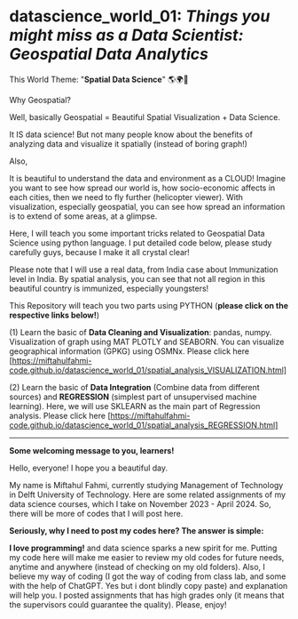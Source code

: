 # datascience_world_01: _Things you might miss as a Data Scientist: Geospatial Data Analytics_

This World Theme: "**Spatial Data Science**" 🌎🌍💐

Why Geospatial?

Well, basically Geospatial = Beautiful Spatial Visualization + Data Science.

It IS data science! But not many people know about the benefits of analyzing data and visualize it spatially (instead of boring graph!)

Also,

It is beautiful to understand the data and environment as a CLOUD!
Imagine you want to see how spread our world is, how socio-economic affects in each cities, then we need to fly further (helicopter viewer).
With visualization, especially geospatial, you can see how spread an information is to extend of some areas, at a glimpse.

Here, I will teach you some important tricks related to Geospatial Data Science using python language. I put detailed code below, please study carefully guys, because I make it all crystal clear!

Please note that I will use a real data, from India case about Immunization level in India. By spatial analysis, you can see that not all region in this beautiful country is immunized, especially youngsters!

This Repository will teach you two parts using PYTHON (**please click on the respective links below!**)

(1) Learn the basic of **Data Cleaning and Visualization**: pandas, numpy. Visualization of graph using MAT PLOTLY and SEABORN. You can visualize geographical information (GPKG) using OSMNx. Please click here [https://miftahulfahmi-code.github.io/datascience_world_01/spatial_analysis_VISUALIZATION.html]

(2) Learn the basic of **Data Integration** (Combine data from different sources) and **REGRESSION** (simplest part of unsupervised machine learning). Here, we will use SKLEARN as the main part of Regression analysis. Please click here [https://miftahulfahmi-code.github.io/datascience_world_01/spatial_analysis_REGRESSION.html]

----

**Some welcoming message to you, learners!**

Hello, everyone! I hope you a beautiful day.

My name is Miftahul Fahmi, currently studying Management of Technology in Delft University of Technology. Here are some related assignments of my data science courses, which I take on November 2023 - April 2024. So, there will be more of codes that I will post here.

**Seriously, why I need to post my codes here? The answer is simple:**

**I love programming!** and data science sparks a new spirit for me. Putting my code here will make me easier to review my old codes for future needs, anytime and anywhere (instead of checking on my old folders). Also, I believe my way of coding (I got the way of coding from class lab, and some with the help of ChatGPT. Yes but i dont blindly copy paste) and explanation will help you.
I posted assignments that has high grades only (it means that the supervisors could guarantee the quality).
Please, enjoy!

